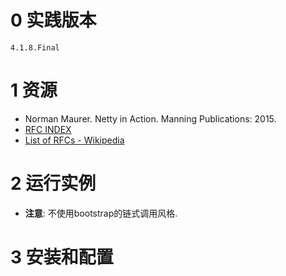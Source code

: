
# 0 实践版本

	4.1.8.Final

# 1 资源
+ Norman Maurer. Netty in Action. Manning Publications: 2015.
+ [RFC INDEX](http://www.ietf.org/download/rfc-index.txt)
+ [List of RFCs - Wikipedia](https://en.wikipedia.org/wiki/List_of_RFCs)

# 2 运行实例

+ **注意**: 不使用bootstrap的链式调用风格.

# 3 安装和配置
